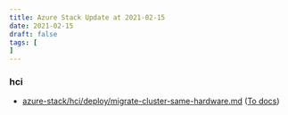 ```yaml
---
title: Azure Stack Update at 2021-02-15
date: 2021-02-15
draft: false
tags: [
]
---
```


### hci
- [azure-stack/hci/deploy/migrate-cluster-same-hardware.md](https://github.com/MicrosoftDocs/azure-stack-docs/compare/d1909ea..b6b0b6c#diff-66714423aa71624ad7f1183aefcb6fb32ddfc7f8db9b63b59f0e7c8f2f2a13f8) ([To docs](https://docs.microsoft.com/en-us/azure-stack/hci/deploy/migrate-cluster-same-hardware?WT.mc_id=AZ-MVP-5003408))
    
